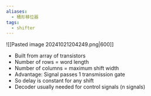 ```yaml
---
aliases:
  - 桶形移位器
tags:
  - shifter
---
```

![[Pasted image 20241021204249.png|600]]
- Built from array of transistors
- Number of rows = word length
- Number of columns = maximum shift width
- Advantage: Signal passes 1 transmission gate
- So delay is constant for any shift
- Decoder usually needed for control signals (n signals)